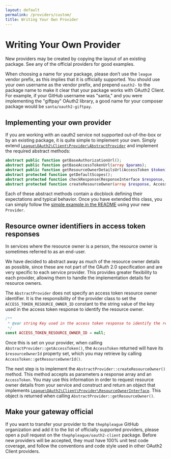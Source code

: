 ```yaml
---
layout: default
permalink: /providers/custom/
title: Writing Your Own Provider
---
```


# Writing Your Own Provider

New providers may be created by copying the layout of an existing package.
See any of the official providers for good examples.

When choosing a name for your package, please don’t use the `league` vendor
prefix, as this implies that it is officially supported. You should use your own
username as the vendor prefix, and prepend `oauth2-` to the package name to make
it clear that your package works with OAuth2 Client. For example, if your GitHub
username was "santa," and you were implementing the "giftpay" OAuth2 library, a
good name for your composer package would be `santa/oauth2-giftpay`.

## Implementing your own provider

If you are working with an oauth2 service not supported out-of-the-box or by an
existing package, it is quite simple to implement your own. Simply extend
[`League\OAuth2\Client\Provider\AbstractProvider`][1] and implement the required
abstract methods:

[1]: https://github.com/thephpleague/oauth2-client/blob/master/src/Provider/AbstractProvider.php

~~~ php
abstract public function getBaseAuthorizationUrl();
abstract public function getBaseAccessTokenUrl(array $params);
abstract public function getResourceOwnerDetailsUrl(AccessToken $token);
abstract protected function getDefaultScopes();
abstract protected function checkResponse(ResponseInterface $response, $data);
abstract protected function createResourceOwner(array $response, AccessToken $token);
~~~

Each of these abstract methods contain a docblock defining their expectations
and typical behavior. Once you have extended this class, you can simply follow
the [simple example in the README](/simple-example/) using your new `Provider`.

## Resource owner identifiers in access token responses

In services where the resource owner is a person, the resource owner is sometimes
referred to as an end-user.

We have decided to abstract away as much of the resource owner details as possible,
since these are not part of the OAuth 2.0 specification and are very specific to each
service provider. This provides greater flexibility to each provider, allowing
them to handle the implementation details for resource owners.

The `AbstractProvider` does not specify an access token resource owner identifier. It is
the responsibility of the provider class to set the `ACCESS_TOKEN_RESOURCE_OWNER_ID` constant
to the string value of the key used in the access token response to identify the
resource owner.

~~~ php
/**
 * @var string Key used in the access token response to identify the resource owner.
 */
const ACCESS_TOKEN_RESOURCE_OWNER_ID = null;
~~~

Once this is set on your provider, when calling `AbstractProvider::getAccessToken()`,
the `AccessToken` returned will have its `$resourceOwnerId` property set, which you may
retrieve by calling `AccessToken::getResourceOwnerId()`.

The next step is to implement the `AbstractProvider::createResourceOwner()` method. This
method accepts as parameters a response array and an `AccessToken`. You may use
this information in order to request resource owner details from your service and
construct and return an object that implements [`League\OAuth2\Client\Provider\ResourceOwnerInterface`][2].
This object is returned when calling `AbstractProvider::getResourceOwner()`.

[2]: https://github.com/thephpleague/oauth2-client/blob/master/src/Provider/ResourceOwnerInterface.php

## Make your gateway official

If you want to transfer your provider to the `thephpleague` GitHub organization
and add it to the list of officially supported providers, please open a pull
request on the `thephpleague/oauth2-client` package. Before new providers will be
accepted, they must have 100% unit test code coverage, and follow the
conventions and code style used in other OAuth2 Client providers.

